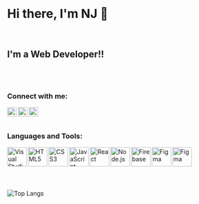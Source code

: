 <br />


# Hi there, I'm NJ 👋

<br />

## I'm a Web Developer!!

<br />
<br />

### Connect with me:

[<img align="left" alt="Profile | LinkedIn" width="22px" src="https://www.svgrepo.com/show/70809/linkedin.svg" />](https://www.linkedin.com/in/n1nja/)
[<img align="left" alt="Profile | Instagram" width="22px" src="https://www.svgrepo.com/show/111199/instagram.svg" />](https://www.instagram.com/n1nja.a/)
[<img align="left" alt="Profile | Twitter" width="22px" src="https://www.svgrepo.com/show/183608/twitter.svg" />](https://twitter.com/n1nja_in)


<br />
<br />

### Languages and Tools:

[<img align="left" alt="Visual Studio Code" width="45px" src="https://www.svgrepo.com/show/354522/visual-studio-code.svg" />](#)
[<img align="left" alt="HTML5" width="45px" src="https://www.vectorlogo.zone/logos/w3_html5/w3_html5-icon.svg" />](#)
[<img align="left" alt="CSS3" width="45px" src="https://www.vectorlogo.zone/logos/w3_css/w3_css-icon.svg" />](#)
[<img align="left" alt="JavaScript" width="45px" src="https://www.svgrepo.com/show/353925/javascript.svg" />](#)
[<img align="left" alt="React" width="45px" src="https://www.vectorlogo.zone/logos/reactjs/reactjs-icon.svg" />](#)
[<img align="left" alt="Node.js" width="45px" src="https://www.svgrepo.com/show/378837/node.svg" />](#)
<!-- [<img align="left" alt="MongoDB" width="45px" src="https://www.vectorlogo.zone/logos/mongodb/mongodb-icon.svg" />](#) -->
[<img align="left" alt="Firebase" width="45px" src="https://www.vectorlogo.zone/logos/firebase/firebase-icon.svg" />](#)
[<img align="left" alt="Figma" width="45px" src="https://www.vectorlogo.zone/logos/figma/figma-icon.svg" />](#)
[<img align="left" alt="Figma" width="45px" src="[https://www.vectorlogo.zone/logos/figma/figma-icon.svg](https://assets-global.website-files.com/5e4b0a5b34c5f3761e44d678/5e4b0a5b34c5f3f42344d6d2_webflow-logo-vector-white_fitted.svg)" />](#)

<br />
<br />
<br />



<br />
<br />


![Top Langs](https://github-readme-stats.vercel.app/api/top-langs/?username=N1nJa-a&theme=dark)

<br />
<br />

